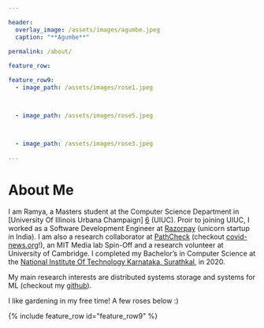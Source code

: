 ```yaml
---

header:
  overlay_image: /assets/images/agumbe.jpeg
  caption: "**Agumbe**"
  
permalink: /about/

feature_row:

feature_row9:
  - image_path: /assets/images/rose1.jpeg 



  - image_path: /assets/images/rose5.jpeg



  - image_path: /assets/images/rose3.jpeg
 
---
```


# About Me

I am Ramya, a Masters student at the Computer Science Department in [University Of Illinois Urbana Champaign] [6] (UIUC). Proir to joining UIUC, I worked as a Software Development Engineer at [Razorpay][1] (unicorn startup in India).
I am also a research collaborator at [PathCheck][2] (checkout [covid-news.org][3]!),
an MIT Media lab Spin-Off and a research volunteer at University of Cambridge.
I  completed my Bachelor’s in Computer Science at the [National Institute Of Technology Karnataka, Surathkal][4], in 2020.

My main research interests are distributed systems storage and systems for ML (checkout my [github][5]).

I like gardening in my free time! A few roses below :)


<div class="grid__wrapper">
{% include feature_row id="feature_row9" %}
</div>




  
[1]: https://razorpay.com/

[2]: https://www.pathcheck.org/

[3]: http://covid-news.org/

[4]: https://www.nitk.ac.in/

[5]: https://github.com/ramyabygari

[6]: https://illinois.edu/



